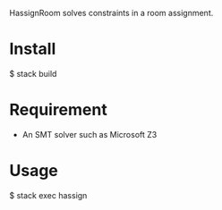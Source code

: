 HassignRoom solves constraints in a room assignment.

Install
===========
$ stack build

Requirement
===========
* An SMT solver such as Microsoft Z3

Usage
===========
$ stack exec hassign

